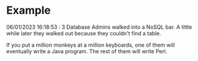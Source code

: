 # Example

<!-- replace-with-date starts -->
06/01/2023 16:18:53 : 3 Database Admins walked into a NoSQL bar. A little while later they walked out because they couldn't find a table.
<!-- replace-with-date ends -->

<!-- replace-with-joke starts -->
If you put a million monkeys at a million keyboards, one of them will eventually write a Java program. The rest of them will write Perl.
<!-- replace-with-joke ends -->